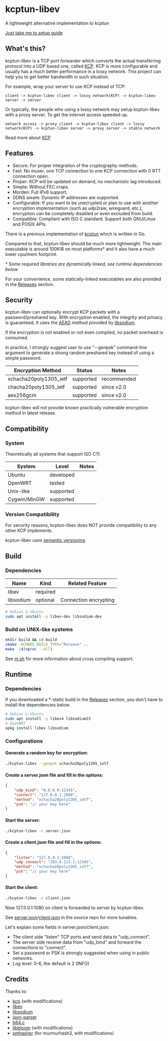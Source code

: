 # kcptun-libev
A lightweight alternative implementation to kcptun

[Just take me to setup guide](#runtime)

## What's this?
kcptun-libev is a TCP port forwarder which converts the actual transferring protocol into a UDP based one, called [KCP](https://github.com/skywind3000/kcp).
KCP is more configurable and usually has a much better performance in a lossy network. This project can help you to get better bandwidth in such situation.

For example, wrap your server to use KCP instead of TCP:
```
client -> kcptun-libev client -> lossy network(KCP) -> kcptun-libev server -> server
```

Or typically, the people who using a lossy network may setup kcptun-libev with a proxy server. To get the internet access speeded up.
```
network access -> proxy client -> kcptun-libev client -> lossy network(KCP) -> kcptun-libev server -> proxy server -> stable network
```

Read more about [KCP](https://github.com/skywind3000/kcp/blob/master/README.en.md)

## Features

- Secure: For proper integration of the cryptography methods.
- Fast: No muxer, one TCP connection to one KCP connection with 0 RTT connection open.
- Proper: KCP will be updated on demand, no mechanistic lag introduced.
- Simple: Without FEC craps.
- Morden: Full IPv6 support.
- DDNS aware: Dynamic IP addresses are supported.
- Configurable: If you want to be unecrypted or plan to use with another encryption implementation (such as udp2raw, wireguard, etc.), encryption can be completely disabled or even excluded from build.
- Compatible: Compliant with ISO C standard. Support both GNU/Linux and POSIX APIs.

There is a previous implementation of [kcptun](https://github.com/xtaci/kcptun) which is written in Go.

Compared to that, kcptun-libev should be much more lightweight. The main executable is around 100KiB on most platforms\* and it also have a much lower cpu/mem footprint.

*\* Some required libraries are dynamically linked, see runtime dependencies below.*

For your convenience, some statically-linked executables are also provided in the [Releases](https://github.com/hexian000/kcptun-libev/releases) section.

## Security

kcptun-libev can optionally encrypt KCP packets with a password/preshared key. With encryption enabled, the integrity and privacy is guaranteed. It uses the [AEAD](https://en.wikipedia.org/wiki/Authenticated_encryption) method provided by [libsodium](https://doc.libsodium.org/).

If the encryption is not enabled or not even compiled, no packet overhead is consumed.

In practice, I strongly suggest user to use "--genpsk" command-line argument to generate a strong random preshared key instead of using a simple password.

| Encryption Method      | Status    | Notes       |
| ---------------------- | --------- | ----------- |
| xchacha20poly1305_ietf | supported | recommended |
| chacha20poly1305_ietf  | supported | since v2.0  |
| aes256gcm              | supported | since v2.0  |

kcptun-libev will not provide known practically vulnerable encryption method in latest release.

## Compatibility
### System

Theoretically all systems that support ISO C11.

| System       | Level     | Notes |
| ------------ | --------- | ----- |
| Ubuntu       | developed |       |
| OpenWRT      | tested    |       |
| Unix-like    | supported |       |
| Cygwin/MinGW | supported |       |

### Version Compatibility

For security reasons, kcptun-libev does NOT provide compatibility to any other KCP implements.

kcptun-libev uses [semantic versioning](https://semver.org/).

## Build
### Dependencies

| Name      | Kind     | Related Feature       |
| --------- | -------- | --------------------- |
| libev     | required |                       |
| libsodium | optional | Connection encrypting |

```sh
# Debian & Ubuntu
sudo apt install -y libev-dev libsodium-dev
```

### Build on UNIX-like systems

```sh
mkdir build && cd build
cmake -DCMAKE_BUILD_TYPE="Release" ..
make -j$(nproc --all)
```

See [m.sh](m.sh) for more information about cross compiling support.

## Runtime
### Dependencies

If you downloaded a *-static build in the [Releases](https://github.com/hexian000/kcptun-libev/releases) section, you don't have to install the dependencies below.

```sh
# Debian & Ubuntu
sudo apt install -y libev4 libsodium23
# OpenWRT
opkg install libev libsodium
```

### Configurations

#### Generate a random key for encryption:

```sh
./kcptun-libev --genpsk xchacha20poly1305_ietf
```

#### Create a server.json file and fill in the options:

```json
{
    "udp_bind": "0.0.0.0:12345",
    "connect": "127.0.0.1:1080",
    "method": "xchacha20poly1305_ietf",
    "psk": "// your key here"
}
```

#### Start the server:

```sh
./kcptun-libev -c server.json
```

#### Create a client.json file and fill in the options:

```json
{
    "listen": "127.0.0.1:1080",
    "udp_connect": "203.0.113.1:12345",
    "method": "xchacha20poly1305_ietf",
    "psk": "// your key here"
}
```

#### Start the client:

```sh
./kcptun-libev -c client.json
```

Now 127.0.0.1:1080 on client is forwarded to server by kcptun-libev.

See [server.json](server.json)/[client.json](client.json) in the source repo for more tunables.

Let's explain some fields in server.json/client.json:
- The client side "listen" TCP ports and send data to "udp_connect".
- The server side receive data from "udp_bind" and forward the connections to "connect".
- Set a password or PSK is strongly suggested when using in public networks.
- Log level: 0-6, the default is 2 (INFO)

## Credits

Thanks to:
- [kcp](https://github.com/skywind3000/kcp) (with modifications)
- [libev](http://software.schmorp.de/pkg/libev.html)
- [libsodium](https://github.com/jedisct1/libsodium)
- [json-parser](https://github.com/udp/json-parser)
- [b64.c](https://github.com/jwerle/b64.c)
- [libbloom](https://github.com/jvirkki/libbloom) (with modifications)
- [smhasher](https://github.com/aappleby/smhasher) (for murmurhash3, with modifications)
